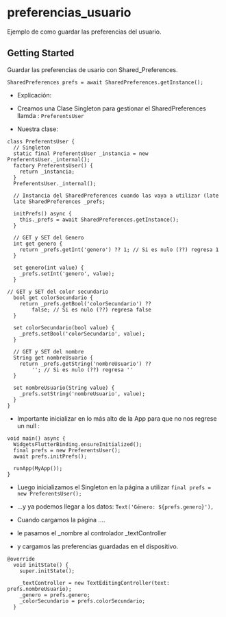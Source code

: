 # preferencias_usuario

Ejemplo de como guardar las preferencias del usuario.

## Getting Started

Guardar las preferencias de usario con Shared_Preferences.
```
SharedPreferences prefs = await SharedPreferences.getInstance();
```

- Explicación:

- Creamos una Clase Singleton para gestionar el SharedPreferences llamda : 
``` PreferentsUser ```
- Nuestra clase:
```
class PreferentsUser {
  // Singleton
  static final PreferentsUser _instancia = new PreferentsUser._internal();
  factory PreferentsUser() {
    return _instancia;
  }
  PreferentsUser._internal();

  // Instancia del SharedPreferences cuando las vaya a utilizar (late
  late SharedPreferences _prefs;

  initPrefs() async {
    this._prefs = await SharedPreferences.getInstance();
  }

  // GET y SET del Genero
  int get genero {
    return _prefs.getInt('genero') ?? 1; // Si es nulo (??) regresa 1
  }

  set genero(int value) {
    _prefs.setInt('genero', value);
  }

// GET y SET del color secundario
  bool get colorSecundario {
    return _prefs.getBool('colorSecundario') ??
        false; // Si es nulo (??) regresa false
  }

  set colorSecundario(bool value) {
    _prefs.setBool('colorSecundario', value);
  }

  // GET y SET del nombre
  String get nombreUsuario {
    return _prefs.getString('nombreUsuario') ??
        ''; // Si es nulo (??) regresa ''
  }

  set nombreUsuario(String value) {
    _prefs.setString('nombreUsuario', value);
  }
}

```

- Importante inicializar en lo más alto de la App para que no nos regrese un null :

```
void main() async {
  WidgetsFlutterBinding.ensureInitialized();
  final prefs = new PreferentsUser();
  await prefs.initPrefs();

  runApp(MyApp());
}
```
- Luego inicializamos el Singleton en la página a utilizar
``` final prefs = new PreferentsUser(); ```
- ...y ya podemos llegar a los datos:
``` Text('Género: ${prefs.genero}'), ```

- Cuando cargamos la página ....
- le pasamos el _nombre al controlador _textController
- y cargamos las preferencias guardadas en el dispositivo.

```
@override
  void initState() {
    super.initState();
    
    _textController = new TextEditingController(text: prefs.nombreUsuario);
    _genero = prefs.genero;
    _colorSecundario = prefs.colorSecundario;
  }
```


